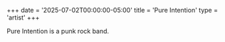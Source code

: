 +++
date = '2025-07-02T00:00:00-05:00'
title = 'Pure Intention'
type = 'artist'
+++

Pure Intention is a punk rock band.
